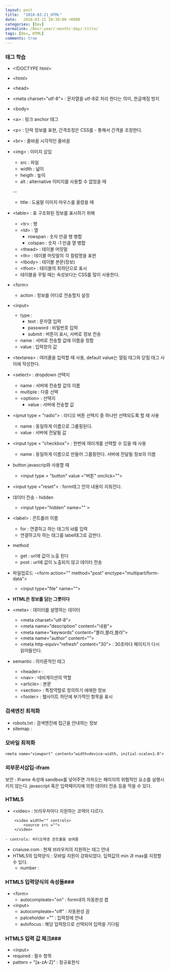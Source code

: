 ```yaml
---
layout: post
title:  "2018-03-21_HTML"
date:   2018-03-21 10:30:00 +0900
categories: [Dev]
permalink: /Dev/:year/:month/:day/:title/
tags: [Dev, HTML]    
comments: true
---    
```

### 태그 학습 ###  
- \<!DOCTYPE html>
- \<html>
- \<head>
- \<meta charset="utf-8"> : 문자열을 utf-8로 처리 한다는 의미, 한글깨짐 방지
- \<body>
- \<a> : 링크 anchor 태그  
- \<p> : 단락 정보를 표현, 간격조정은 CSS를 - 통해서 간격을 조정한다.  
-  \<br> : 줄바꿈 시각적인 줄바꿈  
-  \<img> : 이미지 삽입
	- src : 파일
	- width : 넓이
	- heigth : 높이
	- alt : alternative 이미지를 사용할 수 없었을 때

	--
	- title : 도움말 이미지 마우스를 올렸을 때
- \<table> : 표 구조화된 정보를 표시하기 위해
	- \<tr> : 행
	- \<td> : 열
		- rowspan : 숫자 만큼 행 병합
		- colspan : 숫자 -1 만큼 열 병합
	- \<thead> : 테이블 머릿말
	- \<th> : 테이블 머릿말의 각 컬럼명을 표현
	- \<tbody> : 테이블 본문(정보)
	- \<tfoot> : 테이블의 최하단으로 표시
	- 테이블을 꾸밀 때는 속성보다는 CSS를 많이 사용한다.  

- \<form>	   
	- action : 정보를 어디로 전송할지 설정
- \<input>
	- type :
		- text : 문자열 입력
		- password : 비밀번호	입력
		- submit : 버튼이 표시, 서버로 정보 전송
	- name : 서버로 전송할 값에 이름을 정함
	- value : 입력창의 값
- \<textarea> : 여러줄을 입력할 때 사용, default value는 열림 태그와 닫힘 태그 사이에 작성한다.  
- \<select> : dropdown 선택지
	- name : 서버에 전송할 값의 이름
	- multiple : 다중 선택
	- \<option> : 선택지
		- value : 서버에 전송할 값
- \<ipnut type = "radio"> : 라디오 버튼 선택지 중 하나만 선택되도록 할 때 사용
	- name : 동일하게 이름으로 그룹핑된다.
	- value : 서버에 전달될 값
- \<input type = "checkbox"> : 한번에 여러개를 선택할 수 있을 때 사용
	- name : 동일하게 이름으로 만들어 그룹핑한다. 서버에 전달될 정보의 이름

- button javascrip와 사용할 때
	- \<input type = "button" value ="버튼" onclick="">  

- \<input type ="reset"> : form태그 안의 내용이 지워진다.

- 데이터 전송 - hidden
	- \<input type="hidden" name="" >
- \<label> : 콘트롤러 이름
	- for : 연결하고 하는 태그의 id를 입력
	- 연결하고자 하는 태그를 label태그로 감싼다.
- method   
	- get : url에 값이 노출 된다
	- post : url에 값이 노출되지 않고 데이터 전송

- 파일업로드
	-\<form action="" method="post" enctype="multipart/form-data">
	- \<input type="file" name="">

- **HTML은 정보를 담는 그릇이다**
- \<meta> : 데이터를 설명하는 데이터
	- \<meta charset="utf-8">
	- \<meta name="description" content="내용">
	- \<meta name="keywords" content="블라,블라,블라">
	- \<meta name="author" content="">
	- \<meta http-equiv="refresh" content="30"> : 30초마다 페이지가 다시 읽어들인다.

- semantic : 의미론적인 태그
	- \<header> :
	- \<nav> : 네비게이션의 역할
	- \<article> : 본문
	- \<section> : 특정역할로 정의하기 애매한 정보
	- \<footer> : 웹사이트 하단에 부가적인 항목을 표시  


### 검색엔진 최적화 ###
- robots.txt : 검색엔진에 접근을 안내하는 정보
- sitemap :

### 모바일 최적화 ###
```
<meta name="viewport" content="width=device-width, initial-scale=1.0">
```

### 외부문서삽입-ifram ###
보안 : iframe 속성에 sandbox를 넣어주면 가져오는 페이지의 위협적인 요소를 실행시키지 않는다. javascript 혹은 입력페이지에 의한 데이터 전송 등을 막을 수 있다.

### HTML5 ###
- \<video> : 브라우저마다 지원하는 코덱이 다르다.
```
	<video width="" controls>
		<source src ="">
	</video>
```
	- controls: 비디오재생 콘트롤을 보여줌
- cnaiuse.com : 현재 브라우저의 지원하는 태그 안내
- HTML5의 입력양식 : 모바일 지원이 강화되었다. 입력값의 min 과 max를 지정할 수 있다.
	- number :  

### HTML5 입력양식의 속성들###
- \<form>
	- autocompleate="on" : form내의 자동완성 켬
- \<input>
	- autocompleate="off" : 자동완성 끔
	- palceholder ="" : 입력창에 안내
	- autofocus : 해당 입력창으로 선택되어 입력을 기다림

### HTML5 입력 값 체크###
- \<input>
- required : 필수 항목
- pattern = "[a-zA-Z]" : 정규표현식
